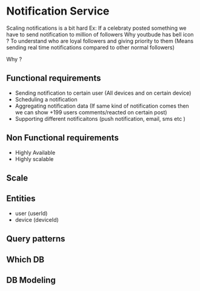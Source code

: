 # Notification Service

Scaling notifications is a bit hard 
Ex: If a celebraty posted something we have to send notification to million of followers 
Why youtbude has bell icon ?
To understand who are loyal followers and giving priority to them (Means sending real time notifications compared to other normal followers)



Why ?


## Functional requirements 
 * Sending notification to certain user (All devices and on certain device)
 * Scheduling a notification 
 * Aggregating notification data (If same kind of notification comes then we can show +199 users comments/reacted on certain post)
 * Supporting different notificaitons (push notification, email, sms etc )


## Non Functional requirements 
 * Highly Available 
 * Highly scalable 

## Scale

## Entities 
  * user (userId)
  * device (deviceId) 


## Query patterns

## Which DB

## DB Modeling



